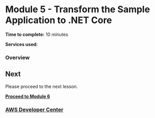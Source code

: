 # Module 5 - Transform the Sample Application to .NET Core


**Time to complete:** 10 minutes

**Services used:**


### Overview


## Next

Please proceed to the next lesson.

**[Proceed to Module 6](/module-6)**


### [AWS Developer Center](https://developer.aws)
